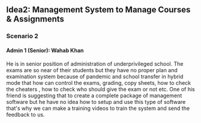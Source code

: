 
## Idea2: Management System to Manage Courses & Assignments
### Scenario 2
#### Admin 1 (Senior): Wahab Khan
He is in senior position of administration of underprivileged school. The exams are so near of their students but they have no proper plan and examination system because of pandemic and school transfer in hybrid mode that how can control the exams, grading, copy sheets, how to check the cheaters , how to check who should give the exam or not etc.
One of his friend is suggesting that to create a complete package of management software but he have no idea how to setup and use this type of software that's why we can make a training videos to train the system and send the feedback to us.
